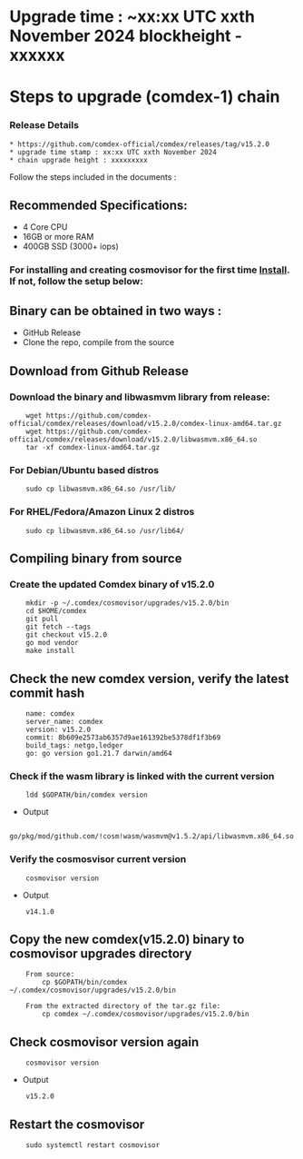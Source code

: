 # Upgrade time : ~xx:xx UTC xxth November 2024 blockheight - xxxxxx

# Steps to upgrade (comdex-1) chain

### Release Details

    * https://github.com/comdex-official/comdex/releases/tag/v15.2.0
    * upgrade time stamp : xx:xx UTC xxth November 2024
    * chain upgrade height : xxxxxxxxx

Follow the steps included in the documents :

## Recommended Specifications:

- 4 Core CPU
- 16GB or more RAM
- 400GB SSD (3000+ iops)

### For installing and creating cosmovisor for the first time [Install](https://github.com/comdex-official/networks/blob/main/testnet/cosmovisor-setup.md). If not, follow the setup below:

## Binary can be obtained in two ways :

- GitHub Release    
- Clone the repo, compile from the source

## Download from Github Release

### Download the binary and libwasmvm library from release:

```shell
    wget https://github.com/comdex-official/comdex/releases/download/v15.2.0/comdex-linux-amd64.tar.gz
    wget https://github.com/comdex-official/comdex/releases/download/v15.2.0/libwasmvm.x86_64.so
    tar -xf comdex-linux-amd64.tar.gz
```

### For Debian/Ubuntu based distros

```shell
    sudo cp libwasmvm.x86_64.so /usr/lib/
```

### For RHEL/Fedora/Amazon Linux 2 distros

```shell
    sudo cp libwasmvm.x86_64.so /usr/lib64/
```

## Compiling binary from source

### Create the updated Comdex binary of v15.2.0

```shell
    mkdir -p ~/.comdex/cosmovisor/upgrades/v15.2.0/bin
    cd $HOME/comdex
    git pull
    git fetch --tags
    git checkout v15.2.0
    go mod vendor
    make install
```

## Check the new comdex version, verify the latest commit hash

```shell
    name: comdex
    server_name: comdex
    version: v15.2.0
    commit: 8b609e2573ab6357d9ae161392be5378df1f3b69
    build_tags: netgo,ledger
    go: go version go1.21.7 darwin/amd64
```

### Check if the wasm library is linked with the current version

```shell
    ldd $GOPATH/bin/comdex version
```

- Output
```shell
    go/pkg/mod/github.com/!cosm!wasm/wasmvm@v1.5.2/api/libwasmvm.x86_64.so
```

### Verify the cosmosvisor current version

```shell
    cosmovisor version
```
- Output
```shell
    v14.1.0
```

## Copy the new comdex(v15.2.0) binary to cosmovisor upgrades directory

```shell
    From source:
        cp $GOPATH/bin/comdex ~/.comdex/cosmovisor/upgrades/v15.2.0/bin

    From the extracted directory of the tar.gz file:
        cp comdex ~/.comdex/cosmovisor/upgrades/v15.2.0/bin
```

## Check cosmovisor version again

```shell
    cosmovisor version
```
- Output
```shell
    v15.2.0
```

## Restart the cosmovisor

```shell
    sudo systemctl restart cosmovisor
```
